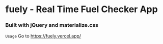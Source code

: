 # fuely - Real Time Fuel Checker App
### Built with jQuery and materialize.css

```Usage``` Go to https://fuely.vercel.app/
